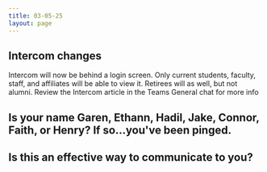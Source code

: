 ```yaml
---
title: 03-05-25
layout: page
---
```

## Intercom changes
Intercom will now be behind a login screen. Only current students, faculty, staff, and affiliates will be able to view it. Retirees will as well, but not alumni. Review the Intercom article in the Teams General chat for more info



## Is your name Garen, Ethann, Hadil, Jake, Connor, Faith, or Henry? If so...you've been pinged.

## Is this an effective way to communicate to you?
